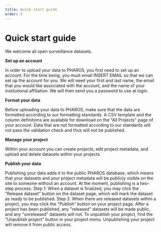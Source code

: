 ```yaml
---
title: Quick start guide
order: 3
---
```


# Quick start guide

We welcome all open surveillance datasets.

**Set up an account**

In order to upload your data to PHAROS, you first need to set up an account. For the time being, you must email INSERT EMAIL so that we can set up the account for you. We will need your first and last name, the email that you would like associated with the account, and the name of your institutional affiliation. We will then send you a password to use at login. 

**Format your data**

Before uploading your data to PHAROS, make sure that the data are formatted according to our formatting standards. A CSV template and the column definitions are available for download on the "All Projects" page of your account. Data that are not formatted according to our standards will not pass the validation check and thus will not be published. 

**Manage your project**

Within your account you can create projects, edit project metadata, and upload and delete datasets within your projects. 

**Publish your data**

Publishing your data adds it to the public PHAROS database, which means that your datasets and your project metadata will be publicly visible on the site to someone without an account. At the moment, publishing is a two-step process. Step 1: When a dataset is finalized, you may click the "Release dataset" button on the dataset page, which will mark the dataset as ready to be published. Step 2: When there are released datasets within a project, you may click the "Publish" button on your project page. After a project has been published, any "released" datasets will be made public, and any "unreleased" datasets will not. To unpublish your project, find the "Unpublish project" button in your project menu. Unpublishing your project will remove it from public access.


